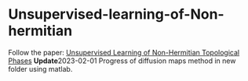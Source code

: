 # Unsupervised-learning-of-Non-hermitian
Follow the paper: 
[Unsupervised Learning of Non-Hermitian Topological Phases](https://journals.aps.org/prl/abstract/10.1103/PhysRevLett.126.240402)
**Update**2023-02-01
Progress of diffusion maps method in new folder using matlab.
